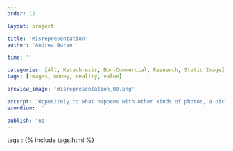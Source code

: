 ```yaml
---
order: 12

layout: project

title: 'Misrepresentation'
author: 'Andrea Buran'

time: ''

categories: [All, Katachresis, Non-Commercial, Research, Static Image]
tags: [images, money, reality, value]

preview_image: 'misrepresentation_00.png'

excerpt: 'Oppositely to what happens with other kinds of photos, a picture of money is perceived immediately as a mere object and not as a window on reality.'
exordium: ''

publish: 'no'
---
```


tags
: {% include tags.html %}